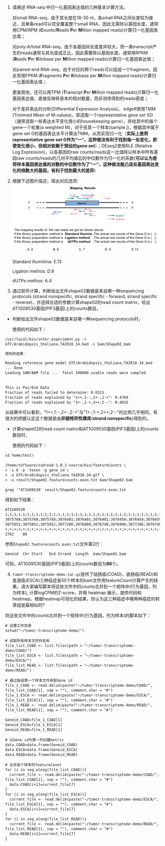 1) 请阐述 RNA-seq 中归一化基因表达值的几种基本计算方法。

    对small RNA-seq，由于其长度在18-30 nt，各small RNA之间长度较为接近，且单条read可以完全覆盖整个small RNA，因此无需除以基因长度，通常用CPM/RPM (**C**ounts/**R**eads **P**er **M**illion mapped reads)计算归一化基因表达值；

    对poly-A/total RNA-seq，由于各基因间长度差异较大，而一条transcript产生的reads通常与其长度成正比，因此需要除以基因长度，通常用RPKM (**R**eads **P**er **K**ilobase per **M**illion mapped reads)计算归一化基因表达值；

    对paired-end RNA-seq，由于对应的两个reads可以组成一个fragment，因此常用FPKM (**F**ragments **P**er **K**ilobase per **M**illion mapped reads)计算归一化基因表达值；

    更直观地，还可以用TPM (**T**ranscipt **P**er **M**illion mapped reads)计算归一化基因表达值，直接反映转录本的相对数量，而非测序得到的reads密度；

    对于差异表达的分析(Differential Expression Analysis)，  edgeR使用TMM (Trimmed Mean of M-values)，即选取一个representative gene set (G)（通常选取一些表达水平变化很小的housekeeping gene），并给其中的每个gene一个权重(a weighted M)，对于任意一个样本(sample *j*)，根据其中属于gene set G的基因表达水平计算出TMM，从而实现归一化（**实际上是将representative gene set G作为“一”，这种做法有利于找到每一处变化，即使变化很小，但相对依赖于预设的gene set**）；DEseq2使用RLE (Relative Log Expression)，以各基因的raw counts/reads这一比值除以样本中所有基因raw counts/reads的几何平均值后的中位数作为归一化的系数(**可以认为是将样本基因表达值的对数的中位数作为了“一”，这种做法能凸显处基因表达变化的倍数大的基因，有利于找到最大的差异**)

2) 根据下述图片描述，填出对应选项:
![alt text](Q_2-1.png)

    Standard illummina: E.13

    Ligation methos: D.9

    dUTPs methos: A.4

3) 通过软件计算，判断给出文件shape02数据是来自哪一种sequencing protocols (strand nonspecific, strand specific - forward, strand specific - reverse)，并选择合适的参数计算shape02的read count matrix，给出AT1G09530基因(PIF3基因)上的counts数目。

- 判断给出文件shape02数据是来自哪一种sequencing protocols时，

    使用的代码如下：

```
/usr/local/bin/infer_experiment.py -r GTF/Arabidopsis_thaliana.TAIR10.34.bed -i bam/Shape02.bam
```

    得到的结果：

```
Reading reference gene model GTF/Arabidopsis_thaliana.TAIR10.34.bed ... Done
Loading SAM/BAM file ...  Total 200000 usable reads were sampled


This is PairEnd Data
Fraction of reads failed to determine: 0.0315
Fraction of reads explained by "1++,1--,2+-,2-+": 0.4769
Fraction of reads explained by "1+-,1-+,2++,2--": 0.4916
```

从结果中可以看到，"1++,1--,2+-,2-+"与"1+-,1-+,2++,2--"的比例几乎相同，有很大的把握认定这个数据是由**非链特异性建库**(**strand nonspecific**)得到的。

- 计算shape02的read count matrix和AT1G09530基因(PIF3基因)上的counts数目时，

    使用的代码如下：

```
cd home/test/

/home/software/subread-2.0.3-source/bin/featureCounts \
> -s 0 -p -texon -g gene_id \
> -a GTF/Arabidopsis_thaliana.TAIR10.34.gtf \
> -o result/Shape02.featurecounts.exon.txt bam/Shape02.bam

grep '^AT1G09530' result/Shape02.featurecounts.exon.txt
```

得到如下结果：

```
AT1G09530       1;1;1;1;1;1;1;1;1;1;1;1;1;1;1;1;1;1;1;1;1;1;1;1;1;1;1;1;1;1;1;1;1;1;1;1;1;1;1;1;1;1;1   3075768;3075768;3075768;3076401;3076401;3076401;3076459;3076459;3076459;3077173;3077173;3077173;3077173;3077378;3077378;3077378;3077378;3077378;3077378;3078346;3078346;3078346;3078346;3078346;3078346;3078545;3078545;3078545;3078545;3078545;3078545;3078843;3078843;3078843;3078843;3078843;3078843;3078984;3078984;3078984;3078984;3078984;3078984 3075852;3075852;3075852;3077286;3076808;3076748;3076808;3077286;3076748;3077286;3077286;3077286;3077286;3078257;3078257;3078257;3078257;3078257;3078257;3078453;3078453;3078453;3078453;3078453;3078453;3078610;3078610;3078610;3078610;3078610;3078610;3078908;3078908;3078908;3078908;3078908;3078908;3079544;3079544;3079544;3079654;3079654;3079654 +;+;+;+;+;+;+;+;+;+;+;+;+;+;+;+;+;+;+;+;+;+;+;+;+;+;+;+;+;+;+;+;+;+;+;+;+;+;+;+;+;+;+   2762    86
```

参照`Shape02.featurecounts.exon.txt`文件第2行：

```
Geneid	Chr	Start	End	Strand	Length	bam/Shape02.bam
```

可知，AT1G09530基因(PIF3基因)上的counts数目为**86**个。

4) `tumor-transcriptome-demo.tar.gz`提供了结肠癌(COAD)，直肠癌(READ)和食道癌(ESCA)三种癌症各50个样本的bam文件用featureCount计算产生的结果。请大家编写脚本将这些文件中的counts合并到一个矩阵中(行为基因，列为样本), 计算logCPM的Z-score，并用 heatmap 展示，提供代码和heatmap。根据heatmap可视化的结果，你认为这三种癌症中哪两种癌症的转录组是最相似的?

将这些文件中的counts合并到一个矩阵中(行为基因，列为样本)的脚本如下：

```
# 设置工作目录
setwd("~/tumor-transcriptome-demo/")

# 读取所有样本文件的名称
file_list_COAD <- list.files(path = "~/tumor-transcriptome-demo/COAD/")
file_list_ESCA <- list.files(path = "~/tumor-transcriptome-demo/ESCA/")
file_list_READ <- list.files(path = "~/tumor-transcriptome-demo/READ/")

# 通过每组第一个样本文件获取Gene id
file_1_COAD <- read.delim(paste("~/tumor-transcriptome-demo/COAD/", file_list_COAD[1], sep = ""), comment.char = "#")
file_1_ESCA <- read.delim(paste("~/tumor-transcriptome-demo/ESCA/", file_list_ESCA[1], sep = ""), comment.char = "#")
file_1_READ <- read.delim(paste("~/tumor-transcriptome-demo/READ/", file_list_READ[1], sep = ""), comment.char = "#")

Geneid_COAD=file_1_COAD[1]
Geneid_ESCA=file_1_ESCA[1]
Geneid_READ=file_1_READ[1]

# 以Gene id为第一列创建matrix
data.COAD=data.frame(Geneid_COAD)
data.ESCA=data.frame(Geneid_ESCA)
data.READ=data.frame(Geneid_READ)

# 合并各个样本的featureCount
for (i in seq_along(file_list_COAD)){
  current_file <- read.delim(paste("~/tumor-transcriptome-demo/COAD/", file_list_COAD[1], sep = ""), comment.char = "#")
  data.COAD[i+1]=current_file[7]
}
for (i in seq_along(file_list_ESCA)){
  current_file <- read.delim(paste("~/tumor-transcriptome-demo/ESCA/", file_list_ESCA[1], sep = ""), comment.char = "#")
  data.ESCA[i+1]=current_file[7]
}
for (i in seq_along(file_list_READ)){
  current_file <- read.delim(paste("~/tumor-transcriptome-demo/READ/", file_list_READ[1], sep = ""), comment.char = "#")
  data.READ[i+1]=current_file[7]
}
```
